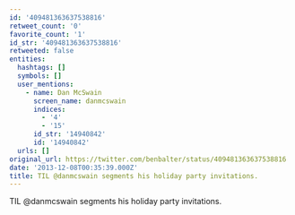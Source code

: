```yaml
---
id: '409481363637538816'
retweet_count: '0'
favorite_count: '1'
id_str: '409481363637538816'
retweeted: false
entities:
  hashtags: []
  symbols: []
  user_mentions:
    - name: Dan McSwain
      screen_name: danmcswain
      indices:
        - '4'
        - '15'
      id_str: '14940842'
      id: '14940842'
  urls: []
original_url: https://twitter.com/benbalter/status/409481363637538816
date: '2013-12-08T00:35:39.000Z'
title: TIL @danmcswain segments his holiday party invitations.
---
```


TIL @danmcswain segments his holiday party invitations.